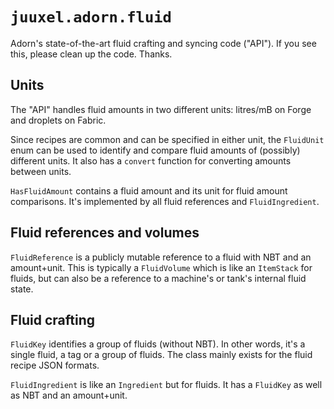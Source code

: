 # `juuxel.adorn.fluid`

Adorn's state-of-the-art fluid crafting and syncing code ("API").
If you see this, please clean up the code. Thanks.

## Units

The "API" handles fluid amounts in two different units: litres/mB on Forge
and droplets on Fabric.

Since recipes are common and can be specified in either unit,
the `FluidUnit` enum can be used to identify and compare fluid amounts of
(possibly) different units.
It also has a `convert` function for converting amounts between units.

`HasFluidAmount` contains a fluid amount and its unit for fluid amount comparisons.
It's implemented by all fluid references and `FluidIngredient`.

## Fluid references and volumes

`FluidReference` is a publicly mutable reference to a fluid with NBT and an amount+unit.
This is typically a `FluidVolume` which is like an `ItemStack` for fluids,
but can also be a reference to a machine's or tank's internal fluid state.

## Fluid crafting

`FluidKey` identifies a group of fluids (without NBT). In other words,
it's a single fluid, a tag or a group of fluids. The class mainly exists
for the fluid recipe JSON formats.

`FluidIngredient` is like an `Ingredient` but for fluids. It has a `FluidKey`
as well as NBT and an amount+unit.
